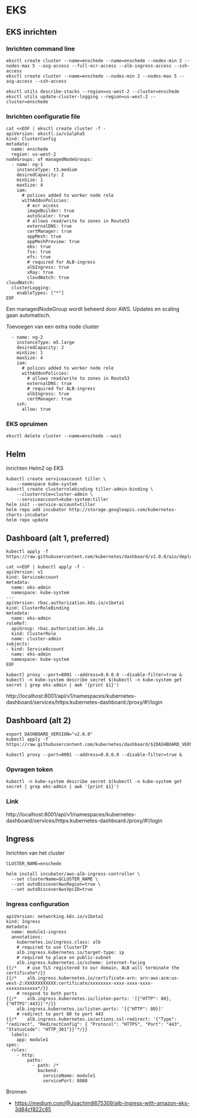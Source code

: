 # EKS

## EKS inrichten

### Inrichten command line

    eksctl create cluster --name=enschede --name=enschede --nodes-min 2 --nodes-max 5 --asg-access --full-ecr-access --alb-ingress-access --ssh-access
    eksctl create cluster --name=enschede --nodes-min 2 --nodes-max 5 --asg-access --ssh-access

    eksctl utils describe-stacks --region=us-west-2 --cluster=enschede
    eksctl utils update-cluster-logging --region=us-west-2 --cluster=enschede

### Inrichten configuratie file

    cat <<EOF | eksctl create cluster -f -
    apiVersion: eksctl.io/v1alpha5
    kind: ClusterConfig
    metadata:
      name: enschede
      region: us-west-2
    nodeGroups: of managedNodeGroups:
      - name: ng-1
        instanceType: t3.medium
        desiredCapacity: 2
        minSize: 1
        maxSize: 4
        iam:
          # polices added to worker node role
          withAddonPolicies:
            # ecr access
            imageBuilder: true
            autoScaler: true
            # allows read/write to zones in Route53
            externalDNS: true
            certManager: true
            appMesh: true
            appMeshPreview: true
            ebs: true
            fsx: true
            efs: true
            # required for ALB-ingress
            albIngress: true
            xRay: true
            cloudWatch: true
    cloudWatch:
      clusterLogging:
        enableTypes: ["*"]
    EOF
    
    
Een managedNodeGroup wordt beheerd door AWS. Updates en scaling gaan automatisch.
    
Toevoegen van een extra node cluster

      - name: ng-2
        instanceType: m5.large
        desiredCapacity: 2
        minSize: 1
        maxSize: 4
        iam:
          # polices added to worker node role
          withAddonPolicies:
            # allows read/write to zones in Route53
            externalDNS: true
            # required for ALB-ingress
            albIngress: true
            certManager: true
        ssh:
          allow: true


### EKS opruimen

    eksctl delete cluster --name=enschede --wait

## Helm
Inrichten Helm2 op EKS

    kubectl create serviceaccount tiller \
        --namespace kube-system
    kubectl create clusterrolebinding tiller-admin-binding \
        --clusterrole=cluster-admin \
        --serviceaccount=kube-system:tiller
    helm init --service-account=tiller
    helm repo add incubator http://storage.googleapis.com/kubernetes-charts-incubator
    helm repo update

## Dashboard (alt 1, preferred)

    kubectl apply -f https://raw.githubusercontent.com/kubernetes/dashboard/v2.0.0/aio/deploy/recommended.yaml
    
    cat <<EOF | kubectl apply -f -
    apiVersion: v1
    kind: ServiceAccount
    metadata:
      name: eks-admin
      namespace: kube-system
    ---
    apiVersion: rbac.authorization.k8s.io/v1beta1
    kind: ClusterRoleBinding
    metadata:
      name: eks-admin
    roleRef:
      apiGroup: rbac.authorization.k8s.io
      kind: ClusterRole
      name: cluster-admin
    subjects:
    - kind: ServiceAccount
      name: eks-admin
      namespace: kube-system
    EOF

    kubectl proxy --port=8001 --address=0.0.0.0 --disable-filter=true &
    kubectl -n kube-system describe secret $(kubectl -n kube-system get secret | grep eks-admin | awk '{print $1}')

http://localhost:8001/api/v1/namespaces/kubernetes-dashboard/services/https:kubernetes-dashboard:/proxy/#!/login


## Dashboard (alt 2)

    export DASHBOARD_VERSION="v2.0.0"    
    kubectl apply -f https://raw.githubusercontent.com/kubernetes/dashboard/${DASHBOARD_VERSION}/aio/deploy/recommended.yaml

    kubectl proxy --port=8001 --address=0.0.0.0 --disable-filter=true &

### Opvragen token

    kubectl -n kube-system describe secret $(kubectl -n kube-system get secret | grep eks-admin | awk '{print $1}')

### Link

http://localhost:8001/api/v1/namespaces/kubernetes-dashboard/services/https:kubernetes-dashboard:/proxy/#!/login

## Ingress
Inrichten van het cluster

    CLUSTER_NAME=enschede
    
    helm install incubator/aws-alb-ingress-controller \
      --set clusterName=$CLUSTER_NAME \
      --set autoDiscoverAwsRegion=true \
      --set autoDiscoverAwsVpcID=true

### Ingress configuration

    apiVersion: networking.k8s.io/v1beta1
    kind: Ingress
    metadata:
      name: module1-ingress
      annotations:
        kubernetes.io/ingress.class: alb
        # required to use ClusterIP
        alb.ingress.kubernetes.io/target-type: ip
        # required to place on public-subnet
        alb.ingress.kubernetes.io/scheme: internet-facing
    {{/*    # use TLS registered to our domain, ALB will terminate the certificate*/}}
    {{/*    alb.ingress.kubernetes.io/certificate-arn: arn:aws:acm:us-west-2:XXXXXXXXXXXX:certificate/xxxxxxxx-xxxx-xxxx-xxxx-xxxxxxxxxxxx*/}}
        # respond to both ports
    {{/*    alb.ingress.kubernetes.io/listen-ports: '[{"HTTP": 80}, {"HTTPS":443}]'*/}}
        alb.ingress.kubernetes.io/listen-ports: '[{"HTTP": 80}]'
        # redirect to port 80 to port 443
    {{/*    alb.ingress.kubernetes.io/actions.ssl-redirect: '{"Type": "redirect", "RedirectConfig": { "Protocol": "HTTPS", "Port": "443", "StatusCode": "HTTP_301"}}'*/}}
      labels:
        app: module1
    spec:
      rules:
        - http:
            paths:
              - path: /*
                backend:
                  serviceName: module1
                  servicePort: 8080


Bronnen

- https://medium.com/@Joachim8675309/alb-ingress-with-amazon-eks-3d84cf822c85

